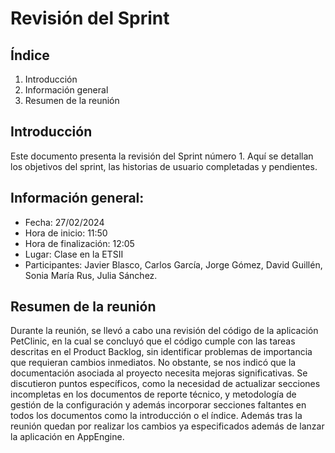# Revisión del Sprint

## Índice

1. Introducción
2. Información general
3. Resumen de la reunión

## Introducción

Este documento presenta la revisión del Sprint número 1. Aquí se detallan los objetivos del sprint, las historias de usuario completadas y pendientes.

## Información general: 
- Fecha:    27/02/2024
- Hora de inicio: 11:50
- Hora de finalización: 12:05
- Lugar: Clase en la ETSII
- Participantes: Javier Blasco, Carlos García, Jorge Gómez, David Guillén, Sonia María Rus, Julia Sánchez.

## Resumen de la reunión
Durante la reunión, se llevó a cabo una revisión del código de la aplicación PetClinic, en la cual se concluyó que el código cumple con las tareas descritas en el Product Backlog, sin identificar problemas de importancia que requieran cambios inmediatos. No obstante, se nos indicó que la documentación asociada al proyecto necesita mejoras significativas. Se discutieron puntos específicos, como la necesidad de actualizar secciones incompletas en los documentos de reporte técnico, y metodología de gestión de la configuración y además incorporar secciones faltantes en todos los documentos como la introducción o el índice. Además tras la reunión quedan por realizar los cambios ya especificados además de lanzar la aplicación en AppEngine.

